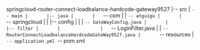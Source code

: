 springcloud-router-connect-loadbalance-hardcode-gateway9527
|-- src
|   `-- main
|       |-- java
|       |   `-- com
|       |       `-- atguigu
|       |           `-- springcloud
|       |               |-- config
|       |               |   `-- GateWayConfig.java
|       |               |-- filter
|       |               |   `-- LoginFilter.java
|       |               `-- RouterConnectLoadbalanceHardcodeGateWay9527.java
|       `-- resources
|           `-- application.yml
`-- pom.xml

